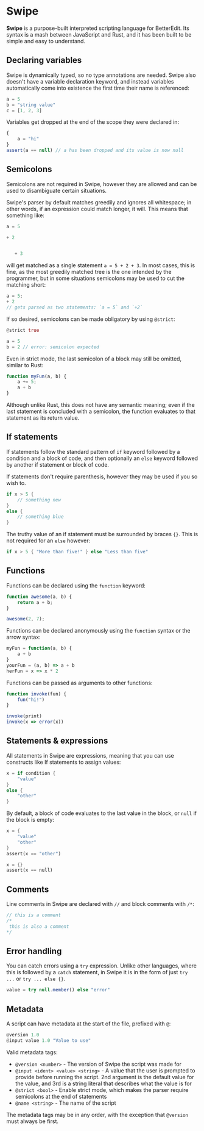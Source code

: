 # Swipe

**Swipe** is a purpose-built interpreted scripting language for BetterEdit. Its syntax is a mash between JavaScript and Rust, and it has been built to be simple and easy to understand.

## Declaring variables

Swipe is dynamically typed, so no type annotations are needed. Swipe also doesn't have a variable declaration keyword, and instead variables automatically come into existence the first time their name is referenced:
```js
a = 5
b = "string value"
c = [1, 2, 3]
```

Variables get dropped at the end of the scope they were declared in:
```js
{
    a = "hi"
}
assert(a == null) // a has been dropped and its value is now null
```

## Semicolons

Semicolons are not required in Swipe, however they are allowed and can be used to disambiguate certain situations.

Swipe's parser by default matches greedily and ignores all whitespace; in other words, if an expression could match longer, it will. This means that something like: 
```rust
a = 5

+ 2


   + 3
```

will get matched as a single statement `a = 5 + 2 + 3`. In most cases, this is fine, as the most greedily matched tree is the one intended by the programmer, but in some situations semicolons may be used to cut the matching short:
```rust
a = 5;
+ 2
// gets parsed as two statements: `a = 5` and `+2`
```

If so desired, semicolons can be made obligatory by using `@strict`:
```rust
@strict true

a = 5
b = 2 // error: semicolon expected
```

Even in strict mode, the last semicolon of a block may still be omitted, similar to Rust:
```js
function myFun(a, b) {
    a += 5;
    a + b
}
```

Although unlike Rust, this does not have any semantic meaning; even if the last statement is concluded with a semicolon, the function evaluates to that statement as its return value.

## If statements

If statements follow the standard pattern of `if` keyword followed by a condition and a block of code, and then optionally an `else` keyword followed by another if statement or block of code.

If statements don't require parenthesis, however they may be used if you so wish to.
```rust
if x > 5 {
    // something new
}
else {
    // something blue
}
```

The truthy value of an if statement must be surrounded by braces `{}`. This is not required for an `else` however:
```rust
if x > 5 { "More than five!" } else "Less than five"
```

## Functions

Functions can be declared using the `function` keyword:
```js
function awesome(a, b) {
    return a + b;
}

awesome(2, 7);
```

Functions can be declared anonymously using the `function` syntax or the arrow syntax:
```js
myFun = function(a, b) {
    a + b
}
yourFun = (a, b) => a + b
herFun = x => x * 2
```

Functions can be passed as arguments to other functions:
```js
function invoke(fun) {
    fun("hi!")
}

invoke(print)
invoke(x => error(x))
```

## Statements & expressions

All statements in Swipe are expressions, meaning that you can use constructs like If statements to assign values:
```rust
x = if condition {
    "value"
}
else {
    "other"
}
```

By default, a block of code evaluates to the last value in the block, or `null` if the block is empty:
```rust
x = {
    "value"
    "other"
}
assert(x == "other")

x = {}
assert(x == null)
```

## Comments

Line comments in Swipe are declared with `//` and block comments with `/*`:
```rust
// this is a comment
/* 
 this is also a comment
*/
```

## Error handling

You can catch errors using a `try` expression. Unlike other languages, where this is followed by a `catch` statement, in Swipe it is in the form of just `try ...` or `try ... else {}`.

```js
value = try null.member() else "error"
```

## Metadata

A script can have metadata at the start of the file, prefixed with `@`:
```rust
@version 1.0
@input value 1.0 "Value to use"
```

Valid metadata tags:

 * `@version <number>` - The version of Swipe the script was made for
 * `@input <ident> <value> <string>` - A value that the user is prompted to provide before running the script. 2nd argument is the default value for the value, and 3rd is a string literal that describes what the value is for
 * `@strict <bool>` - Enable strict mode, which makes the parser require semicolons at the end of statements
 * `@name <string>` - The name of the script

The metadata tags may be in any order, with the exception that `@version` must always be first.
